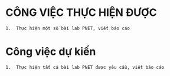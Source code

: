 # CÔNG VIỆC THỰC HIỆN ĐƯỢC

    1.  Thực hiện một số bài lab PNET, viết báo cáo
    
# Công việc dự kiến

    1.  Thực hiện tất cả bài lab PNET được yêu cầu, viết báo cáo
